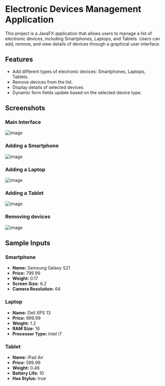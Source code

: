 # Electronic Devices Management Application

This project is a JavaFX application that allows users to manage a list of electronic devices, including Smartphones, Laptops, and Tablets. Users can add, remove, and view details of devices through a graphical user interface.

## Features
- Add different types of electronic devices: Smartphones, Laptops, Tablets.
- Remove devices from the list.
- Display details of selected devices.
- Dynamic form fields update based on the selected device type.

## Screenshots

### Main Interface
![image](https://github.com/user-attachments/assets/c4fe827b-1908-42d1-82d3-8c8fbe89aecb)

### Adding a Smartphone
![image](https://github.com/user-attachments/assets/059a1a48-5732-41a8-bfdf-752d392a554e)

### Adding a Laptop
![image](https://github.com/user-attachments/assets/c1b5a324-b2ed-4117-8f86-24e17a879713)

### Adding a Tablet
![image](https://github.com/user-attachments/assets/876806f7-8e63-40a0-9152-f99ed6168b7e)

### Removing devices
![image](https://github.com/user-attachments/assets/a6ccc35d-9541-49f3-bcdc-bbed63cc3239)

## Sample Inputs

### Smartphone
- **Name:** Samsung Galaxy S21
- **Price:** 799.99
- **Weight:** 0.17
- **Screen Size:** 6.2
- **Camera Resolution:** 64

### Laptop
- **Name:** Dell XPS 13
- **Price:** 999.99
- **Weight:** 1.2
- **RAM Size:** 16
- **Processor Type:** Intel i7

### Tablet
- **Name:** iPad Air
- **Price:** 599.99
- **Weight:** 0.46
- **Battery Life:** 10
- **Has Stylus:** true
